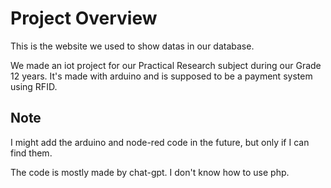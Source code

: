 # Project Overview
This is the website we used to show datas in our database.

We made an iot project for our Practical Research subject during our Grade 12 years. It's made with arduino and is supposed to be a payment system using RFID.


## Note
I might add the arduino and node-red code in the future, but only if I can find them.

The code is mostly made by chat-gpt. I don't know how to use php.
